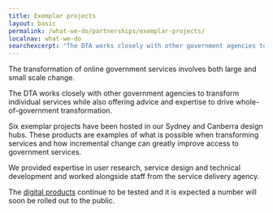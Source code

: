 ```yaml
---
title: Exemplar projects
layout: basic
permalink: /what-we-do/partnerships/exemplar-projects/
localnav: what-we-do
searchexcerpt: "The DTA works closely with other government agencies to transform individual services while also offering advice and expertise to drive whole-of-government transformation."
---
```


The transformation of online government services involves both large and small scale change.

The DTA works closely with other government agencies to transform individual services while also offering advice and expertise to drive whole-of-government transformation.

Six exemplar projects have been hosted in our Sydney and Canberra design hubs. These products are examples of what is possible when transforming services and how incremental change can greatly improve access to government services.

We provided expertise in user research, service design and technical development and worked alongside staff from the service delivery agency.

The [digital products](https://www.dta.gov.au/what-we-do/exemplars/) continue to be tested and it is expected a number will soon be rolled out to the public. 
